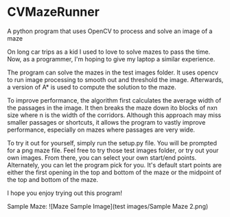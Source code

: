 # CVMazeRunner
A python program that uses OpenCV to process and solve an image of a maze

On long car trips as a kid I used to love to solve mazes to pass the time. Now, as a programmer, I'm hoping to give my laptop a similar experience. 

The program can solve the mazes in the test images folder. It uses opencv to run image processing to smooth out and threshold the image. Afterwards, a version of A* is used to compute the solution to the maze.

To improve performance, the algorithm first calculates the average width of the passages in the image. It then breaks the maze down ito blocks of nxn size where n is the width of the corridors. Although this approach may miss smaller passages or shortcuts, it allows the program to vastly improve performance, especially on mazes where passages are very wide. 

To try it out for yourself, simply run the setup.py file. You will be prompted for a png maze file. Feel free to try those test images folder, or try out your own images. From there, you can select your own start/end points. Alternately, you can let the program pick for you. It's default start points are either the first opening in the top and bottom of the maze or the midpoint of the top and bottom of the maze. 

I hope you enjoy trying out this program!


Sample Maze:
![Maze Sample Image](test images/Sample Maze 2.png)


